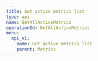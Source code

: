 ```yaml
---
title: Get active metrics list
type: api
name: GetAllActiveMetrics
operationId: GetAllActiveMetrics
menu:
  api_v1:
    name: Get active metrics list
    parent: Metrics
---
```

